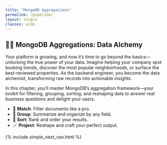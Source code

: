 ```yaml
---
title: "MongoDB Aggregations"
permalink: /pipeline/
layout: single
classes: wide
---
```


## 🧪✨ MongoDB Aggregations: Data Alchemy

Your platform is growing, and now it’s time to go beyond the basics—unlocking the true power of your data. Imagine helping your company spot booking trends, discover the most popular neighborhoods, or surface the best-reviewed properties. As the backend engineer, you become the data alchemist, transforming raw records into actionable insights.

In this chapter, you’ll master MongoDB’s aggregation framework—your toolkit for filtering, grouping, sorting, and reshaping data to answer real business questions and delight your users.

- 🎯 **Match**: Filter documents like a pro.
- 🧮 **Group**: Summarize and organize by any field.
- 🔀 **Sort**: Rank and order your results.
- 🪄 **Project**: Reshape and craft your perfect output.

{% include simple_next_nav.html %}
